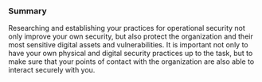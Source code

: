 ### Summary

Researching and establishing your practices for operational security not only improve your own security, but also protect the organization and their  most sensitive digital assets and vulnerabilities. It is important not only to have your own physical and digital security practices up to the task, but to make sure that your points of contact with the organization are also able to interact securely with you.
